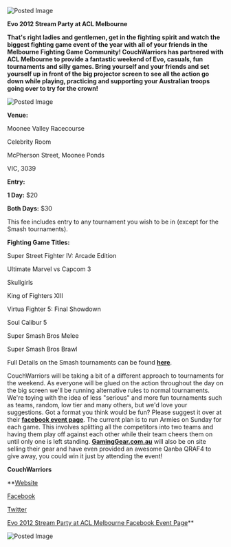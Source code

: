 ![Posted Image](http://i282.photobucket.com/albums/kk259/ilt12/couchwarriors.png)





**Evo 2012 Stream Party at ACL Melbourne**





**That's right ladies and gentlemen, get in the fighting spirit and watch the biggest fighting game event of the year with all of your friends in the Melbourne Fighting Game Community! CouchWarriors has partnered with ACL Melbourne to provide a fantastic weekend of Evo, casuals, fun tournaments and silly games. Bring yourself and your friends and set yourself up in front of the big projector screen to see all the action go down while playing, practicing and supporting your Australian troops going over to try for the crown!**





![Posted Image](http://i282.photobucket.com/albums/kk259/ilt12/melbvenue.png)





**Venue:**

Moonee Valley Racecourse


Celebrity Room


McPherson Street, Moonee Ponds


VIC, 3039






**Entry:**


**1 Day:**
 $20



**Both Days:**
 $30


This fee includes entry to any tournament you wish to be in (except for the Smash tournaments).






**Fighting Game Titles:**

Super Street Fighter IV: Arcade Edition


Ultimate Marvel vs Capcom 3


Skullgirls


King of Fighters XIII


Virtua Fighter 5: Final Showdown


Soul Calibur 5


Super Smash Bros Melee


Super Smash Bros Brawl





Full Details on the Smash tournaments can be found 
**[here](http://www.smashboards.com/showthread.php?t=323335)**.





CouchWarriors will be taking a bit of a different approach to tournaments for the weekend. As everyone will be glued on the action throughout the day on the big screen we'll be running alternative rules to normal tournaments. We're toying with the idea of less "serious" and more fun tournaments such as teams, random, low tier and many others, but we'd love your suggestions. Got a format you think would be fun? Please suggest it over at their 
**[facebook event page](http://www.facebook.com/events/120378371435067/)**. The current plan is to run Armies on Sunday for each game. This involves splitting all the competitors into two teams and having them play off against each other while their team cheers them on until only one is left standing. 
**[GamingGear.com.au](http://www.GamingGear.com.au)**
 will also be on site selling their gear and have even provided an awesome Qanba QRAF4 to give away, you could win it just by attending the event!






**CouchWarriors**


**[Website](http://www.couchwarriors.org/real/index.php)


[Facebook](http://www.facebook.com/couchwarriors)


[Twitter](https://twitter.com/couchwarriors)


[Evo 2012 Stream Party at ACL Melbourne Facebook Event Page](http://www.facebook.com/events/120378371435067/)**





![Posted Image](http://i282.photobucket.com/albums/kk259/ilt12/evoacl.png)